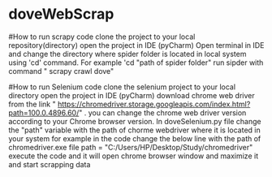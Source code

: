# doveWebScrap


#How to run scrapy code 
clone the project to your local repository(directory)
open the project in IDE (pyCharm)
Open terminal in IDE and change the directory where spider folder is located in local system using 'cd' command. For example 'cd "path of spider folder"
run sipder with command " scrapy crawl dove" 


#How to run Selenium code
clone the selenium project to your local directory
open the project in IDE (pyCharm)
download chrome web driver from the link " https://chromedriver.storage.googleapis.com/index.html?path=100.0.4896.60/" . you can change the chrome web driver version according to your Chrome browser version.
In doveSelenium.py file change the "path" variable with the path of chorme webdriver where it is located in your system for example in the code change the below line with the path of chromedriver.exe file
path = "C:/Users/HP/Desktop/Study/chromedriver" 
execute the code and it will open chrome browser window and maximize it and start scrapping data
